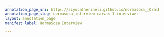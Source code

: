 ```yaml
---
annotation_page_uri: https://siyucatherineli.github.io/normasosa__OralHistory/annotations/normasosa_interview-canvas-1-interviwer.json
annotation_page_slug: normasosa_interview-canvas-1-interviwer
layout: annotation_page
manifest_label: NormaSosa_Interview

---
```

